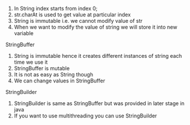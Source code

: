 1. In String index starts from index 0;
2. str.charAt is used to get value at particular index
3. String is immutable i.e. we cannot modify value of str
4. When we want to modify the value of string we will store it into new variable

StringBuffer

1. String is immutable hence it creates different instances of string each time we use it
2. StringBuffer is mutable
3. It is not as easy as String though
4. We can change values in StringBuffer

StringBuilder

1. StringBuilder is same as StringBuffer but was provided in later stage in java
2. If you want to use multithreading you can use StringBuilder
